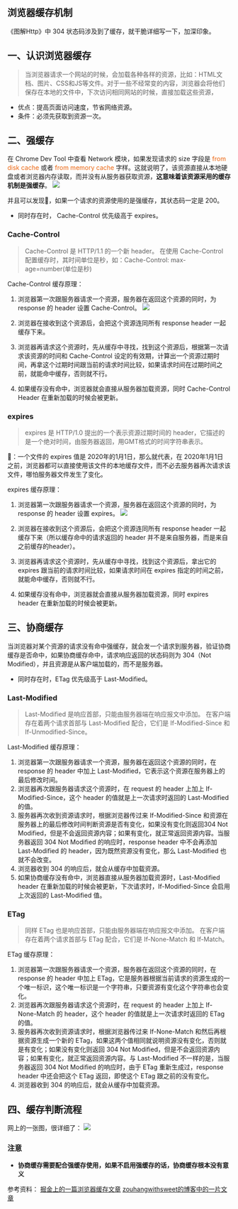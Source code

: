## 浏览器缓存机制

《图解Http》中 304 状态码涉及到了缓存，就干脆详细写一下，加深印象。

## 一、认识浏览器缓存

> 当浏览器请求一个网站的时候，会加载各种各样的资源，比如：HTML文档、图片、CSS和JS等文件。对于一些不经常变的内容，浏览器会将他们保存在本地的文件中，下次访问相同网站的时候，直接加载这些资源，
+ 优点：提高页面访问速度，节省网络资源。
+ 条件：必须先获取到资源一次。

## 二、强缓存

在 Chrome Dev Tool 中查看 Network 模块，如果发现请求的 size 字段是 <span style="color:#ec6611">from disk cache</span> 或者 <span style="color:#ec6611">from memory cache</span> 字样。这就说明了，该资源直接从本地硬盘或者浏览器内存读取，而并没有从服务器获取资源，<b>这意味着该资源采用的缓存机制是强缓存</b>。
![](https://raw.githubusercontent.com/KangChangYi/Picture-Library/master/%E8%B0%83%E8%AF%95%E5%B7%A5%E5%85%B7%E4%B8%AD%E7%9A%84%E7%BC%93%E5%AD%98.png)

并且可以发现🤔，如果一个请求的资源使用的是强缓存，其状态码一定是 200。

+ 同时存在时， Cache-Control 优先级高于 expires。

### Cache-Control
> Cache-Control 是 HTTP/1.1 的一个新 header。
> 在使用 Cache-Control 配置缓存时，其时间单位是秒，如：Cache-Control: max-age=number(单位是秒)

Cache-Control 缓存原理：
1. 浏览器第一次跟服务器请求一个资源，服务器在返回这个资源的同时，为 response 的 header 设置 Cache-Control。
![](https://raw.githubusercontent.com/KangChangYi/Picture-Library/master/Cache-Control%E7%A4%BA%E4%BE%8B.png)

2. 浏览器在接收到这个资源后，会把这个资源连同所有 response header 一起缓存下来。
3. 浏览器再请求这个资源时，先从缓存中寻找，找到这个资源后，根据第一次请求该资源的时间和 Cache-Control 设定的有效期，计算出一个资源过期时间，再拿这个过期时间跟当前的请求时间比较，如果请求时间在过期时间之前，就能命中缓存，否则就不行。
4. 如果缓存没有命中，浏览器就会直接从服务器加载资源，同时 Cache-Control Header 在重新加载的时候会被更新。

### expires
> expires 是 HTTP/1.0 提出的一个表示资源过期时间的 header，它描述的是一个绝对时间，由服务器返回，用GMT格式的时间字符串表示。

🌰：一个文件的 expires 值是 2020年的1月1日，那么就代表，在 2020年1月1日 之前，浏览器都可以直接使用该文件的本地缓存文件，而不必去服务器再次请求该文件，哪怕服务器文件发生了变化。

expires 缓存原理：
1. 浏览器第一次跟服务器请求一个资源，服务器在返回这个资源的同时，为 response 的 header 设置 expires。
![](https://raw.githubusercontent.com/KangChangYi/Picture-Library/master/Expires%E7%A4%BA%E4%BE%8B.png)

2. 浏览器在接收到这个资源后，会把这个资源连同所有 response header 一起缓存下来（所以缓存命中的请求返回的 header 并不是来自服务器，而是来自之前缓存的header）。
3. 浏览器再请求这个资源时，先从缓存中寻找，找到这个资源后，拿出它的 expires 跟当前的请求时间比较，如果请求时间在 expires 指定的时间之前，就能命中缓存，否则就不行。
4. 如果缓存没有命中，浏览器就会直接从服务器加载资源，同时 expires header 在重新加载的时候会被更新。

## 三、协商缓存
当浏览器对某个资源的请求没有命中强缓存，就会发一个请求到服务器，验证协商缓存是否命中，如果协商缓存命中，请求响应返回的状态码则为 304（Not Modified），并且资源是从客户端加载的，而不是服务器。

+ 同时存在时，ETag 优先级高于 Last-Modified。

### Last-Modified
> Last-Modified 是响应首部，只能由服务器端在响应报文中添加。
> 在客户端存在着两个请求首部与 Last-Modified 配合，它们是 If-Modified-Since 和 If-Unmodified-Since。

Last-Modified 缓存原理：
1. 浏览器第一次跟服务器请求一个资源，服务器在返回这个资源的同时，在 response 的 header 中加上 Last-Modified，它表示这个资源在服务器上的最后修改时间。
2. 浏览器再次跟服务器请求这个资源时，在 request 的 header 上加上 If-Modified-Since，这个 header 的值就是上一次请求时返回的 Last-Modified 的值。
3. 服务器再次收到资源请求时，根据浏览器传过来 If-Modified-Since 和资源在服务器上的最后修改时间判断资源是否有变化，如果没有变化则返回304 Not Modified，但是不会返回资源内容；如果有变化，就正常返回资源内容。当服务器返回 304 Not Modified 的响应时，response header 中不会再添加 Last-Modified 的 header，因为既然资源没有变化，那么 Last-Modified 也就不会改变。
4. 浏览器收到 304 的响应后，就会从缓存中加载资源。
5. 如果协商缓存没有命中，浏览器直接从服务器加载资源时，Last-Modified header 在重新加载的时候会被更新，下次请求时，If-Modified-Since 会启用上次返回的 Last-Modified 值。

### ETag
> 同样 ETag 也是响应首部，只能由服务器端在响应报文中添加。
> 在客户端存在着两个请求首部与 ETag 配合，它们是 If-None-Match 和 If-Match。

ETag 缓存原理：
1. 浏览器第一次跟服务器请求一个资源，服务器在返回这个资源的同时，在 response 的 header 中加上 ETag，它是服务器根据当前请求的资源生成的一个唯一标识，这个唯一标识是一个字符串，只要资源有变化这个字符串也会变化。
2. 浏览器再次跟服务器请求这个资源时，在 request 的 header 上加上 If-None-Match 的 header，这个 header 的值就是上一次请求时返回的 ETag 的值。
3. 服务器再次收到资源请求时，根据浏览器传过来 If-None-Match 和然后再根据资源生成一个新的 ETag，如果这两个值相同就说明资源没有变化，否则就是有变化；如果没有变化则返回 304 Not Modified，但是不会返回资源内容；如果有变化，就正常返回资源内容。与 Last-Modified 不一样的是，当服务器返回 304 Not Modified 的响应时，由于 ETag 重新生成过，response header 中还会把这个 ETag 返回，即使这个 ETag 跟之前的没有变化。
4. 浏览器收到 304 的响应后，就会从缓存中加载资源。


## 四、缓存判断流程
网上的一张图，很详细了：
![](https://raw.githubusercontent.com/KangChangYi/Picture-Library/master/%E7%BC%93%E5%AD%98%E5%88%A4%E6%96%AD%E6%B5%81%E7%A8%8B%E5%9B%BE.png)

### 注意

+ <b>协商缓存需要配合强缓存使用，如果不启用强缓存的话，协商缓存根本没有意义</b>


<!-- ## 五、详细的 Cache-Control -->


参考资料：
[掘金上的一篇浏览器缓存文章](https://juejin.im/post/5b9346dcf265da0aac6fbe57#heading-1)
[zouhangwithsweet的博客中的一片文章](https://zouhangwithsweet.github.io/2018/03/19/http2.html)
